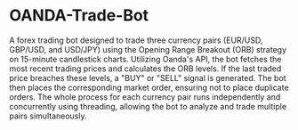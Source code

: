 # OANDA-Trade-Bot
A forex trading bot designed to trade three currency pairs (EUR/USD, GBP/USD, and USD/JPY) using the Opening Range Breakout (ORB) strategy on 15-minute candlestick charts. 
Utilizing Oanda's API, the bot fetches the most recent trading prices and calculates the ORB levels. 
If the last traded price breaches these levels, a "BUY" or "SELL" signal is generated. 
The bot then places the corresponding market order, ensuring not to place duplicate orders. 
The whole process for each currency pair runs independently and concurrently using threading, allowing the bot to analyze and trade multiple pairs simultaneously.
